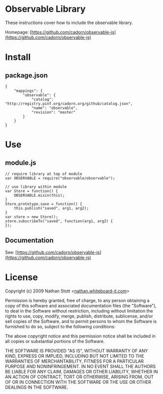 Observable Library
==================

These instructions cover how to include the observable library.

Homepage: [https://github.com/cadorn/observable-js](https://github.com/cadorn/observable-js)


Install
=======

package.json
------------

    {
        "mappings": {
            "observable": {
                "catalog": "http://registry.pinf.org/cadorn.org/github/catalog.json",
                "name": "observable",
                "revision": "master"
            }
        }
    }


Use
===

module.js
---------

    // require library at top of module
    var OBSERVABLE = require("observable/observable");

    // use library within module
    var Store = function() {
        OBSERVABLE.mixin(this);
    }
    Store.prototype.save = function() {
        this.publish("saved", arg1, arg2);
    }
    var store = new Store();
    store.subscribeTo("saved", function(arg1, arg2) {
    });
    

Documentation
-------------

See: [https://github.com/cadorn/observable-js](https://github.com/cadorn/observable-js)


License
=======

Copyright (c) 2009 Nathan Stott <[nathan.whiteboard-it.com](http://nathan.whiteboard-it.com/)\>

Permission is hereby granted, free of charge, to any person obtaining a copy
of this software and associated documentation files (the "Software"), to
deal in the Software without restriction, including without limitation the
rights to use, copy, modify, merge, publish, distribute, sublicense, and/or
sell copies of the Software, and to permit persons to whom the Software is
furnished to do so, subject to the following conditions:

The above copyright notice and this permission notice shall be included in
all copies or substantial portions of the Software.

THE SOFTWARE IS PROVIDED "AS IS", WITHOUT WARRANTY OF ANY KIND, EXPRESS OR
IMPLIED, INCLUDING BUT NOT LIMITED TO THE WARRANTIES OF MERCHANTABILITY,
FITNESS FOR A PARTICULAR PURPOSE AND NONINFRINGEMENT. IN NO EVENT SHALL
THE AUTHORS BE LIABLE FOR ANY CLAIM, DAMAGES OR OTHER LIABILITY, WHETHER
IN AN ACTION OF CONTRACT, TORT OR OTHERWISE, ARISING FROM, OUT OF OR IN
CONNECTION WITH THE SOFTWARE OR THE USE OR OTHER DEALINGS IN THE SOFTWARE.
